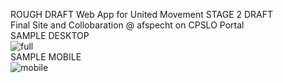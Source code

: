 ROUGH DRAFT Web App for United Movement
STAGE 2 DRAFT <br />
Final Site and Collobaration @ afspecht on CPSLO Portal <br />
SAMPLE DESKTOP <br />
![full](https://user-images.githubusercontent.com/101173706/206868309-b6ce36e5-47b1-4835-ae27-ba5be3a026db.png) <br />
SAMPLE MOBILE  <br />
![mobile](https://user-images.githubusercontent.com/101173706/206868336-49662e1a-0140-4e09-82d1-9e0371aa598a.png)

